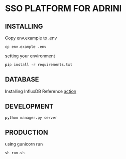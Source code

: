 # SSO PLATFORM FOR ADRINI

## INSTALLING

Copy env.example to .env
```
cp env.example .env
```
setting your environment

```
pip install -r requirements.txt
```

## DATABASE
Installing InfluxDB Reference [action](https://docs.influxdata.com/influxdb/v1.7/introduction/installation/)

## DEVELOPMENT

```
python manager.py server
```

## PRODUCTION
using gunicorn run
```
sh run.sh
```